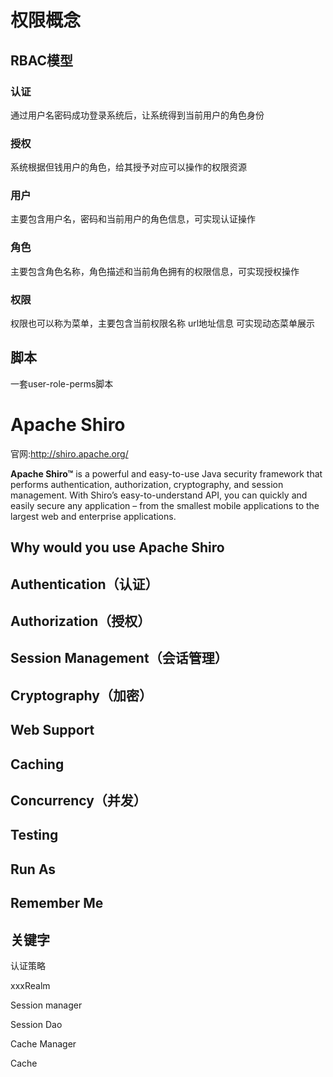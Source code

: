 # 权限概念

## RBAC模型

### 认证

通过用户名密码成功登录系统后，让系统得到当前用户的角色身份

### 授权

系统根据但钱用户的角色，给其授予对应可以操作的权限资源

### 用户

主要包含用户名，密码和当前用户的角色信息，可实现认证操作

### 角色

主要包含角色名称，角色描述和当前角色拥有的权限信息，可实现授权操作

### 权限

权限也可以称为菜单，主要包含当前权限名称 url地址信息 可实现动态菜单展示

## 脚本

一套user-role-perms脚本

# Apache Shiro

官网:http://shiro.apache.org/

**Apache Shiro™** is a powerful and easy-to-use Java security framework that performs authentication,
authorization, cryptography, and session management. With Shiro’s easy-to-understand API, you can
quickly and easily secure any application – from the smallest mobile applications to the largest web
and enterprise applications.

## Why would you use Apache Shiro

## Authentication（认证）



## Authorization（授权）



## Session Management（会话管理）



## Cryptography（加密）



## Web Support



## Caching



## Concurrency（并发）



## Testing



## Run As



## Remember Me



## 关键字

认证策略

xxxRealm

Session manager

Session Dao

Cache Manager



Cache



